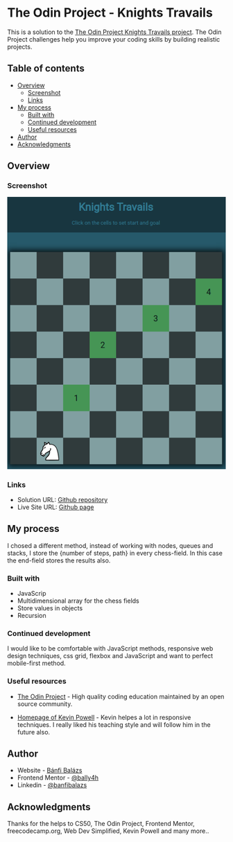 # The Odin Project - Knights Travails

This is a solution to the [The Odin Project Knights Travails project](https://www.theodinproject.com/lessons/javascript-knights-travails). The Odin Project challenges help you improve your coding skills by building realistic projects. 

## Table of contents

- [Overview](#overview)
  - [Screenshot](#screenshot)
  - [Links](#links)
- [My process](#my-process)
  - [Built with](#built-with)
  - [Continued development](#continued-development)
  - [Useful resources](#useful-resources)
- [Author](#author)
- [Acknowledgments](#acknowledgments)


## Overview

### Screenshot

![Desktop screenshot](./desktop.png)

### Links

- Solution URL: [Github repository](https://github.com/BalazsBanfi/Knights-Travails)
- Live Site URL: [Github page](https://balazsbanfi.github.io/Knights-Travails)

## My process

I chosed a different method, instead of working with nodes, queues and stacks, I store the {number of steps, path} in every chess-field. In this case the end-field stores the results also.

### Built with

- JavaScrip
- Multidimensional array for the chess fields
- Store values in objects
- Recursion


### Continued development

I would like to be comfortable with JavaScript methods, responsive web design techniques, css grid, flexbox and JavaScript and want to perfect mobile-first method.


### Useful resources

- [The Odin Project](https://www.theodinproject.com/dashboard/) - High quality coding education maintained by an open source community.

- [Homepage of Kevin Powell](https://www.kevinpowell.co/) - Kevin helpes a lot in responsive techniques. I really liked his teaching style and will follow him in the future also.


## Author

- Website - [Bánfi Balázs](https://github.com/BalazsBanfi)
- Frontend Mentor - [@bally4h](https://www.frontendmentor.io/profile/bally4h)
- Linkedin - [@banfibalazs](https://www.linkedin.com/in/banfibalazs/)


## Acknowledgments

Thanks for the helps to CS50, The Odin Project, Frontend Mentor, freecodecamp.org, Web Dev Simplified, Kevin Powell and many more..